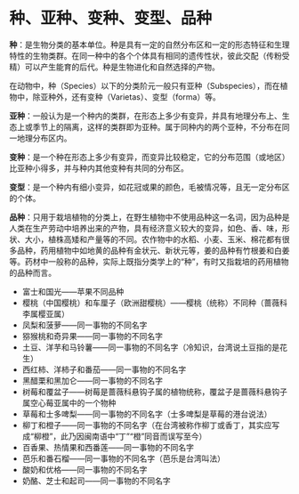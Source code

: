 # 种、亚种、变种、变型、品种


**种**：是生物分类的基本单位。种是具有一定的自然分布区和一定的形态特征和生理特性的生物类群。在同一种中的各个个体具有相同的遗传性状，彼此交配（传粉受精）可以产生能育的后代。种是生物进化和自然选择的产物。

在动物中，种（Species）以下的分类阶元一般只有亚种（Subspecies），而在植物中，除亚种外，还有变种（Varietas）、变型（forma）等。

**亚种**：一般认为是一个种内的类群，在形态上多少有变异，并具有地理分布上、生态上或季节上的隔离，这样的类群即为亚种。属于同种内的两个亚种，不分布在同一地理分布区内。

**变种**：是一个种在形态上多少有变异，而变异比较稳定，它的分布范围（或地区）比亚种小得多，并与种内其他变种有共同的分布区。

**变型**：是一个种内有细小变异，如花冠或果的颜色，毛被情况等，且无一定分布区的个体。

**品种**：只用于栽培植物的分类上，在野生植物中不使用品种这一名词，因为品种是人类在生产劳动中培养出来的产物，具有经济意义较大的变异，如色、香、味，形状、大小，植株高矮和产量等的不同。农作物中的水稻、小麦、玉米、棉花都有很多品种，药用植物中如地黄的品种有金状元、新状元等，姜的品种有竹根姜和白姜等。药材中一般称的品种，实际上既指分类学上的“种”，有时又指栽培的药用植物的品种而言。

- 富士和国光——苹果不同品种
- 樱桃（中国樱桃）和车厘子（欧洲甜樱桃）——樱桃（统称）不同种（蔷薇科李属樱亚属）
- 凤梨和菠萝——同一事物的不同名字
- 猕猴桃和奇异果——同一事物的不同名字
- 土豆、洋芋和马铃薯——同一事物的不同名字（冷知识，台湾说土豆指的是花生）
- 西红柿、洋柿子和番茄——同一事物的不同名字
- 黑醋栗和黑加仑——同一事物的不同名字
- 树莓和覆盆子——树莓是蔷薇科悬钩子属的植物统称，覆盆子是蔷薇科悬钩子属空心莓亚属中的一个物种
- 草莓和士多啤梨——同一事物的不同名字（士多啤梨是草莓的港台说法）
- 柳丁和橙子——同一事物的不同名字（在台湾被称作柳丁或香丁，其实应写成“柳橙”，此乃因闽南语中“丁”“橙”同音而误写至今）
- 百香果、热情果和西番莲——同一事物的不同名字
- 芭乐和番石榴——同一事物的不同名字（芭乐是台湾叫法）
- 酸奶和优格——同一事物的不同名字
- 奶酪、芝士和起司——同一事物的不同名字
